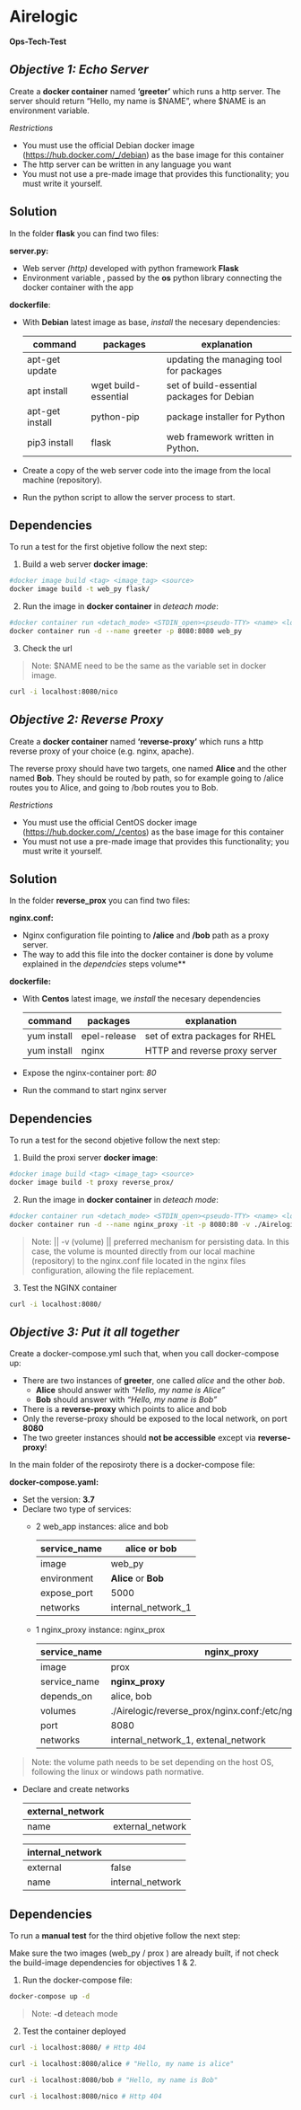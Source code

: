 # Airelogic
**Ops-Tech-Test**

## **_Objective 1: Echo Server_**

Create a **docker container** named **‘greeter’** which runs a http server. The server should
return “Hello, my name is $NAME”, where $NAME is an environment variable.

_Restrictions_

- You must use the official Debian docker image (https://hub.docker.com/_/debian) as
the base image for this container
-  The http server can be written in any language you want
- You must not use a pre-made image that provides this functionality; you must write it
yourself.

## Solution

In the folder **flask** you can find two files:

**server.py:**
- Web server _(http)_ developed with python framework **Flask** 
- Environment variable <NAME>, passed by the **os** python library connecting the docker container with the app
 
**dockerfile**:
 
- With **Debian** latest image as base, _install_ the necesary dependencies:

    | command |  packages |  explanation |
    | ------ | ------ | ------ |
    | apt-get update|  |updating the managing tool for packages |
    | apt install | wget build-essential | set of build-essential packages for Debian |
    | apt-get install  | python-pip  |  package installer for Python |
    | pip3 install | flask | web framework written in Python. |

- Create a copy of the web server code into the image from the local machine (repository).
- Run the python script to allow the server process to start.

    
## Dependencies
To run a test for the first objetive follow the next step:

1. Build a web server **docker image**: 
```sh
#docker image build <tag> <image_tag> <source>
docker image build -t web_py flask/
```
2. Run the image in **docker container** in _deteach mode_: 
```sh
#docker container run <detach_mode> <STDIN_open><pseudo-TTY> <name> <local_machine_port:container_port> <image_name>
docker container run -d --name greeter -p 8080:8080 web_py
```
3. Check the url
> Note: $NAME need to be the same as the variable set in docker image.
```sh
curl -i localhost:8080/nico
```


## **_Objective 2: Reverse Proxy_**

Create a **docker container** named **‘reverse-proxy’** which runs a http reverse proxy of your
choice (e.g. nginx, apache).

The reverse proxy should have two targets, one named **Alice** and the other named **Bob**. They should be routed by path, so for example going to /alice routes you to Alice, and going to /bob routes you to Bob.

_Restrictions_

- You must use the official CentOS docker image (https://hub.docker.com/_/centos) as
the base image for this container
- You must not use a pre-made image that provides this functionality; you must write it
yourself.

## Solution

In the folder **reverse_prox** you can find two files:

**nginx.conf:**
- Nginx configuration file pointing to **/alice** and **/bob** path as a proxy server. 
- The way to add this file into the docker container is done by volume explained in the _dependcies_ steps
volume**
    
**dockerfile:**
- With **Centos** latest image, we _install_ the necesary dependencies

    | command |  packages |  explanation |
    | ------ | ------ | ------ |
    | yum install| epel-release  |set of extra packages for RHEL |
    | yum install | nginx |  HTTP and reverse proxy server |

- Expose the nginx-container port: _80_
- Run the command to start nginx server

## Dependencies
To run a test for the second objetive follow the next step:

1. Build the proxi server **docker image**: 
```sh
#docker image build <tag> <image_tag> <source>
docker image build -t proxy reverse_prox/
```
2. Run the image in **docker container** in _deteach mode_: 
```sh
#docker container run <detach_mode> <STDIN_open><pseudo-TTY> <name> <local_machine_port:container_port> <image_name>
docker container run -d --name nginx_proxy -it -p 8080:80 -v ./Airelogic/reverse_prox/nginx.conf:/etc/nginx/nginx.conf proxy
```
> Note: || -v (volume) ||  preferred mechanism for persisting data. In this case, the volume is mounted directly from our local machine (repository) to the nginx.conf file located in the nginx files configuration, allowing the file replacement.

3. Test the NGINX container 

```sh
curl -i localhost:8080/
```


## _**Objective 3: Put it all together**_

Create a docker-compose.yml such that, when you call docker-compose up:

- There are two instances of **greeter**, one called _alice_ and the other _bob_.
    - **Alice** should answer with _“Hello, my name is Alice”_
    - **Bob** should answer with _“Hello, my name is Bob”_
- There is a **reverse-proxy** which points to alice and bob
- Only the reverse-proxy should be exposed to the local network, on port **8080**
- The two greeter instances should **not be accessible** except via **reverse-proxy**!

In the main folder of the reposiroty there is a docker-compose file:

**docker-compose.yaml:**

- Set the version: **3.7**
- Declare two type of services:
    -  2 web_app instances: alice and bob
    
        | service_name | **alice** or **bob** |
        | ------ | ------ |
        | image | web_py |
        | environment | **Alice** or **Bob** |
        | expose_port | 5000 |
        | networks| internal_network_1 |
    
    - 1 nginx_proxy instance: nginx_prox
    
        | service_name | **nginx_proxy** |
        | ------ | ------ |
        | image | prox |
        | service_name | **nginx_proxy** |
        | depends_on | alice,  bob |
        | volumes| ./Airelogic/reverse_prox/nginx.conf:/etc/nginx/nginx.conf |
        | port | 8080 |
        | networks| internal_network_1, extenal_network|
>Note: the volume path needs to be set depending on the host OS, following the linux or windows path normative.
- Declare and create networks

    | external_network||
    | ------ | ------ |
    | name | external_network |
    
    | internal_network||
    | ------ | ------ |
    | external | false |
    | name | internal_network |

## Dependencies
To run a **manual test** for the third objetive follow the next step:

Make sure the two images (web_py / prox ) are already built, if not check the build-image dependencies for objectives 1 & 2.

1. Run the docker-compose file:
```sh
docker-compose up -d
```
>Note: **-d** deteach mode

2. Test the container deployed
```sh
curl -i localhost:8080/ # Http 404
```
```sh
curl -i localhost:8080/alice # "Hello, my name is alice"
```
```sh
curl -i localhost:8080/bob # "Hello, my name is Bob"
```
```sh
curl -i localhost:8080/nico # Http 404
```
